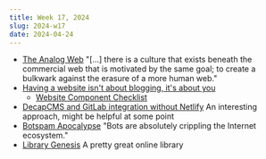 ```yaml
---
title: Week 17, 2024
slug: 2024-w17
date: 2024-04-24
---
```


- [The Analog Web](https://thehistoryoftheweb.com/the-analog-web/)
  "[...] there is a culture that exists beneath the commercial web that is motivated by the same goal; to create a bulkwark against the erasure of a more human web."
- [Having a website isn't about blogging, it's about you](https://shellsharks.com/notes/2024/04/17/having-a-website-is-about-you)
  + [Website Component Checklist](https://shellsharks.com/notes/2023/08/15/website-component-checklist)
- [DecapCMS and GitLab integration without Netlify](https://predragtasevski.com/blog/decapcms-and-gitlab-integration-without-netlify)
  An interesting approach, might be helpful at some point
- [Botspam Apocalypse](https://www.marginalia.nu/log/61-botspam-apocalypse/)
  "Bots are absolutely crippling the Internet ecosystem."
- [Library Genesis](https://libgen.li)
  A pretty great online library
